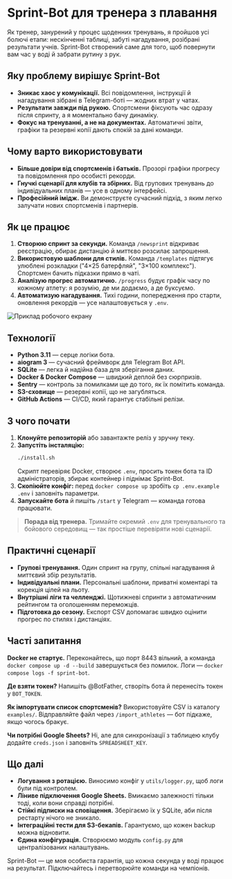 # Sprint-Bot для тренера з плавання

Як тренер, занурений у процес щоденних тренувань, я пройшов усі болючі етапи: нескінченні таблиці, забуті нагадування, розібрані результати учнів. Sprint-Bot створений саме для того, щоб повернути вам час у воді й забрати рутину з рук.

## Яку проблему вирішує Sprint-Bot
- **Зникає хаос у комунікації.** Всі повідомлення, інструкції й нагадування зібрані в Telegram-боті — жодних втрат у чатах.
- **Результати завжди під рукою.** Спортсмени фіксують час одразу після спринту, а я моментально бачу динаміку.
- **Фокус на тренуванні, а не на документах.** Автоматичні звіти, графіки та резервні копії дають спокій за дані команди.

## Чому варто використовувати
- **Більше довіри від спортсменів і батьків.** Прозорі графіки прогресу та повідомлення про особисті рекорди.
- **Гнучкі сценарії для клубів та збірних.** Від групових тренувань до індивідуальних планів — усе в одному інтерфейсі.
- **Професійний імідж.** Ви демонструєте сучасний підхід, з яким легко залучати нових спортсменів і партнерів.

## Як це працює
1. **Створюю спринт за секунди.** Команда `/newsprint` відкриває реєстрацію, обирає дистанцію й миттєво розсилає запрошення.
2. **Використовую шаблони для стилів.** Команда `/templates` підтягує улюблені розкладки ("4×25 батерфляй", "3×100 комплекс"). Спортсмен бачить підказки прямо в чаті.
3. **Аналізую прогрес автоматично.** `/progress` будує графік часу по кожному атлету: я розумію, де ми додаємо, а де буксуємо.
4. **Автоматизую нагадування.** Тихі години, попередження про старти, оновлення рекордів — усе налаштовується у `.env`.

![Приклад робочого екрану](screenshot.png)

## Технології
- **Python 3.11** — серце логіки бота.
- **aiogram 3** — сучасний фреймворк для Telegram Bot API.
- **SQLite** — легка й надійна база для зберігання даних.
- **Docker & Docker Compose** — швидкий деплой без сюрпризів.
- **Sentry** — контроль за помилками ще до того, як їх помітить команда.
- **S3-сховище** — резервні копії, що не загубляться.
- **GitHub Actions** — CI/CD, який гарантує стабільні релізи.

## З чого почати
1. **Клонуйте репозиторій** або завантажте реліз у зручну теку.
2. **Запустіть інсталяцію:**
   ```bash
   ./install.sh
   ```
   Скрипт перевіряє Docker, створює `.env`, просить токен бота та ID адміністраторів, збирає контейнер і піднімає Sprint-Bot.
3. **Скопіюйте конфіг:** перед `docker compose up` зробіть `cp .env.example .env` і заповніть параметри.
4. **Запускайте бота** й пишіть `/start` у Telegram — команда готова працювати.

> **Порада від тренера.** Тримайте окремий `.env` для тренувального та бойового середовищ — так простіше перевіряти нові сценарії.

## Практичні сценарії
- **Групові тренування.** Один спринт на групу, спільні нагадування й миттєвий збір результатів.
- **Індивідуальні плани.** Персональні шаблони, приватні коментарі та корекція цілей на льоту.
- **Внутрішні ліги та челленджі.** Щотижневі спринти з автоматичним рейтингом та оголошенням переможців.
- **Підготовка до сезону.** Експорт CSV допомагає швидко оцінити прогрес по стилях і дистанціях.

## Часті запитання
**Docker не стартує.** Переконайтесь, що порт 8443 вільний, а команда `docker compose up -d --build` завершується без помилок. Логи — `docker compose logs -f sprint-bot`.

**Де взяти токен?** Напишіть @BotFather, створіть бота й перенесіть токен у `BOT_TOKEN`.

**Як імпортувати список спортсменів?** Використовуйте CSV із каталогу `examples/`. Відправляйте файл через `/import_athletes` — бот підкаже, якщо чогось бракує.

**Чи потрібні Google Sheets?** Ні, але для синхронізації з таблицею клубу додайте `creds.json` і заповніть `SPREADSHEET_KEY`.

## Що далі
- **Логування з ротацією.** Виносимо конфіг у `utils/logger.py`, щоб логи були під контролем.
- **Ліниве підключення Google Sheets.** Вмикаємо залежності тільки тоді, коли вони справді потрібні.
- **Стійкі підписки на сповіщення.** Зберігаємо їх у SQLite, аби після рестарту нічого не зникало.
- **Інтеграційні тести для S3-бекапів.** Гарантуємо, що кожен backup можна відновити.
- **Єдина конфігурація.** Створюємо модуль `config.py` для централізованих налаштувань.

Sprint-Bot — це моя особиста гарантія, що кожна секунда у воді працює на результат. Підключайтесь і перетворюйте команди на чемпіонів.
